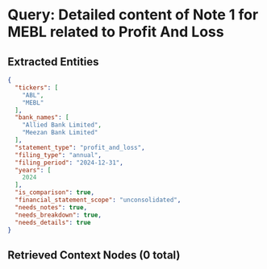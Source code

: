 # Query: Detailed content of Note 1 for MEBL related to Profit And Loss

## Extracted Entities
```json
{
  "tickers": [
    "ABL",
    "MEBL"
  ],
  "bank_names": [
    "Allied Bank Limited",
    "Meezan Bank Limited"
  ],
  "statement_type": "profit_and_loss",
  "filing_type": "annual",
  "filing_period": "2024-12-31",
  "years": [
    2024
  ],
  "is_comparison": true,
  "financial_statement_scope": "unconsolidated",
  "needs_notes": true,
  "needs_breakdown": true,
  "needs_details": true
}
```

## Retrieved Context Nodes (0 total)

